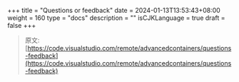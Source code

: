 +++
title = "Questions or feedback"
date = 2024-01-13T13:53:43+08:00
weight = 160
type = "docs"
description = ""
isCJKLanguage = true
draft = false
+++

> 原文: [https://code.visualstudio.com/remote/advancedcontainers/questions-feedback](https://code.visualstudio.com/remote/advancedcontainers/questions-feedback)
